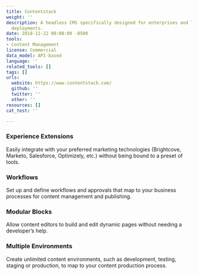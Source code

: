 ```yaml
---
title: Contentstack
weight: ''
description: A headless CMS specifically designed for enterprises and large scale
  deployments.
date: 2018-11-22 00:00:00 -0500
tools:
- Content Management
license: Commercial
data_model: API-based
language: ''
related_tools: []
tags: []
urls:
  website: https://www.contentstack.com/
  github: ''
  twitter: ''
  other: ''
resources: []
cat_test: ''

---
```

### Experience Extensions

Easily integrate with your preferred marketing technologies (Brightcove, Marketo, Salesforce, Optimizely, etc.) without being bound to a preset of tools.

### Workflows

Set up and define workflows and approvals that map to your business processes for content management and publishing.

### Modular Blocks

Allow content editors to build and edit dynamic pages without needing a developer’s help.

### Multiple Environments

Create unlimited content environments, such as development, testing, staging or production, to map to your content production process.